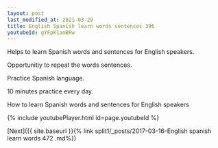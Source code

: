 ```yaml
---
layout: post
last_modified_at: 2021-03-29
title: English Spanish learn words sentences 396 
youtubeId: gYFpK1amBRw
---
```

 
 
Helps to learn Spanish words and sentences for English speakers.

Opportunitiy to repeat the words sentences. 

Practice Spanish language. 
 
10 minutes practice every day. 
 
How to learn Spanish words and sentences for English speakers 
 
{% include youtubePlayer.html id=page.youtubeId %}
 
 
[Next]({{ site.baseurl }}{% link  split1/_posts/2017-03-16-English spanish learn words 472 .md%})
 
